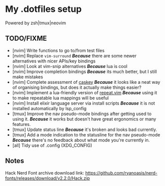 # My .dotfiles setup

Powered by zsh|tmux|neovim

## TODO/FIXME

 * [nvim] Write functions to go to/from test files
 * [nvim] Replace `vim-surround` ___Because___ there are some newer alternatives with nicer APIs/key bindings
 * [nvim] Look at vim-snip alternatives ___Because___ lua is cool
 * [nvim] Improve completion bindings ___Because___ its much better, but I still make mistakes
 * [nvim] Complete assessment of [caskey](https://github.com/Nexmean/caskey.nvim) ___Because___ it looks like a neat way of organising bindings, but does it actually make things easier?
 * [nvim] Implement a lua-friendly version of [repeat.vim](https://github.com/tpope/repeat.vim) ___Because___ using it to make repeatable lua mappings will be useful 
 * [nvim] Install elixir language server via install scripts ___Because___ it is not installed automatically by lsp_config
 * [tmux] Improve the nav pseudo-mode bindings after getting used to using it. ___Because___ it works but doesn't have great ergonomics or many features.
 * [tmux] Update status line ___Because___ it's broken and looks bad currently.
 * [tmux] Add a mode indication to the statusline for the nav pseudo-mode ___Because___ there's no feedback about what mode you're currently in.
 * [all] Tidy use of .config (XDG_CONFIG)

## Notes

Hack Nerd Font archive download link: https://github.com/ryanoasis/nerd-fonts/releases/download/v2.2.0/Hack.zip
